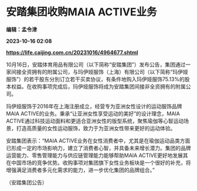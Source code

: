 # 安踏集团收购MAIA ACTIVE业务
**编辑：孟令津**

**2023-10-16 02:08**

**https://life.caijing.com.cn/20231016/4964677.shtml**

10月16日，安踏体育用品有限公司（以下简称“安踏集团”）发布公告，集团通过一家间接全资拥有的附属公司，与玛伊娅服饰（上海）有限公司（以下简称“玛伊娅服饰”）的若干股东分別订立若干买卖协议，有条件地购入玛伊娅服饰75.13%的股本权益。在收购事项完成后，玛伊娅服饰将成为安踏集团间接非全资拥有的附属公司。

玛伊娅服饰于2016年在上海注册成立，经营专为亚洲女性设计的运动服饰品牌MAIA ACTIVE的业务。秉承“让亚洲女性享受运动的美好”的设计理念，MAIA ACTIVE通过科技运动面料和更适合亚洲女性的版型系统，聚焦瑜伽等心智运动场景，打造高质量的女性运动服饰，致力于为亚洲女性带来更好的运动体验。

安踏集团表示：“MAIA ACTIVE业务在女性消费者中，尤其是在瑜伽运动品类方面已形成一定的市场影响力，建立了消费者心智，并具备未来增长潜力。集团的品牌运营能力、零售管理能力与供应链管理能力能够帮助MAIA ACTIVE更好地发展其在中国市场的竞争优势。收购事项对集团旗下女性业务板块是一个很好的补充，将增强满足消费者多元化需求的能力，进一步优化集团的品牌组合。”

（安踏集团公告）